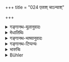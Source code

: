 +++
title = "024 एताश् चाऽन्याश्"

+++

<details><summary>गङ्गानथ-मूलानुवादः</summary>

These as well as other women, of low birth, have attained eminence in the world, through the good qualities of their respective husbands.—(24).
</details>

<details><summary>मेधातिथिः</summary>

**अवकृष्टा** निकृष्टा **प्रसूतिर्** उत्पत्तिर् यासां ता **अवकृष्टप्रसूतयः** । अन्याश् च गङ्गाकालीप्रभृतयः । द्वयोः प्रकृतत्वाद् **एता** इति बहुवचनं **च**शब्देन तृतीयाम् आक्षिप्य । द्विर्वचनं वा "एते च" ॥ ९.२४ ॥
</details>

<details><summary>गङ्गानथ-भाष्यानुवादः</summary>

‘*Low*’-inferior-‘*birth*’— origin: these who have this are said to be ‘*of low birth*’.

‘*Others*’—Gaṅgā, Kālī, and others.

Though the preceding verse has named only two, yet here we have ‘*these*,’ ‘*etāḥ*,’ in the plural, which may be explained as including a third, indicated by the particle ‘*ca*’. Or, we may read the Dual form ‘*ete*’ instead of ‘*etāḥ*’.—(24)
</details>

<details><summary>गङ्गानथ-टिप्पन्यः</summary>

This verse is quoted in *Vivādaratnākara* (p. 416).
</details>

<details><summary>भारुचिः</summary>

अतश् चात्मसंयमे यत्नः कर्तव्यः, स्त्रीरक्षणार्थतः तस्येति ॥ ९.२४ ॥
</details>

<details><summary>Bühler</summary>

024	These and other females of low birth have attained eminence in this world by the respective good qualities of their husbands.
</details>
